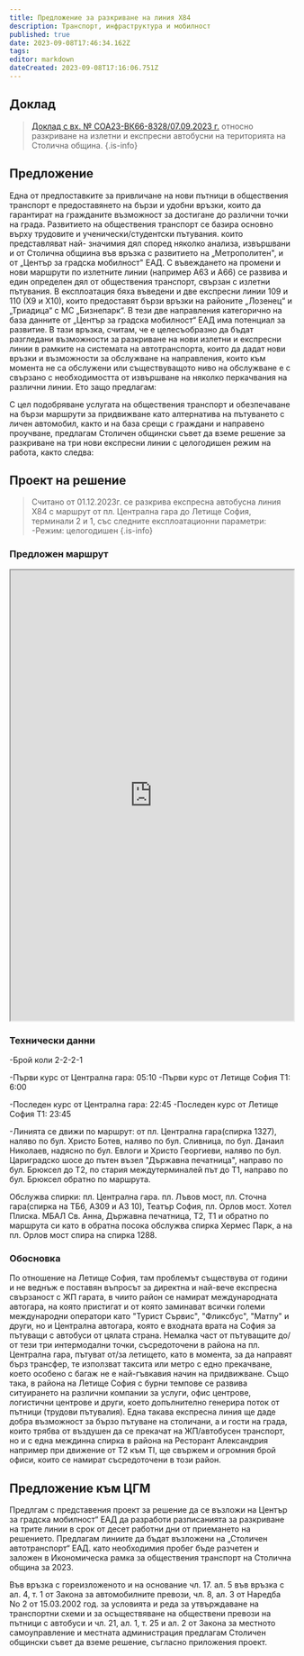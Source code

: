 ```yaml
---
title: Предложение за разкриване на линия Х84
description: Транспорт, инфраструктура и мобилност
published: true
date: 2023-09-08T17:46:34.162Z
tags: 
editor: markdown
dateCreated: 2023-09-08T17:16:06.751Z
---
```


## Доклад
> [Доклад с вх. № СОА23-ВК66-8328/07.09.2023 г.](https://drive.google.com/file/d/1dKxoC5l5t6EgVoVAcrwUGX08GfxxLk8q/view?usp=drive_link) относно разкриване на излетни и експресни автобусни на територията на Столична община.
{.is-info}

## Предложение
Една от предпоставките за привличане на нови пътници в обществения транспорт е предоставянето на бързи и удобни връзки, които да гарантират на гражданите възможност за достигане до различни точки на града. Развитието на обществения транспорт се базира основно върху трудовите и ученически/студентски пътувания. които представляват най- значимия дял според няколко анализа, извършвани и от Столична общиина във връзка с развитието на „Метрополитен", и от „Център за градска мобилност" ЕАД. С въвеждането на промени и нови маршрути по излетните линии (например А63 и А66) се развива и един определен дял от обществения транспорт, свързан с излетни пътувания. В експлоатация бяха въведени и две експресни линии 109 и 110 (Х9 и Х10), които предоставят бързи връзки на районите „Лозенец“ и „Триадица“ с МС „Бизнепарк“. В тези две направления категорично на база данните от „Център за градска мобилност“ ЕАД има потенциал за развитие. В тази връзка, считам, че е целесъобразно да бъдат разгледани възможности за разкриване на нови излетни и експресни линии в рамките на системата на автотранспорта, които да дадат нови връзки и възможности за обслужване на направления, които към момента не са обслужени или съществуващото ниво на обслужване е с свързано с необходимостта от извършване на няколко перкачвания на различни линии. Ето защо предлагам:

С цел подобряване услугата на обществения транспорт и обезпечаване на бързи маршрути за придвижване като алтернатива на пътуването с личен автомобил, както и на база срещи с граждани и направено проучване, предлагам Столичен общински съвет да вземе решение за разкриване на три нови експресни линии с целогодишен режим на работа, както следва:

## Проект на решение

> Считано от 01.12.2023г. се разкрива експресна автобусна линия Х84 с маршрут от пл. Централна гара до Летище София, терминали 2 и 1, със следните експлоатационни параметри: -Режим: целогодишен 
{.is-info}

### Предложен маршрут
<p><iframe src="https://www.google.com/maps/d/u/2/embed?mid=1CcTgYVN-B6ocmpOeqjeVVOVqkepSRKE" width="100%" height="800"></iframe></p>



### Технически данни
-Брой коли 2-2-2-1 

-Първи курс от Централна гара: 05:10 -Първи курс от Летище София Т1: 6:00 

-Последен курс от Централна гара: 22:45 -Последен курс от Летище София Т1: 23:45 

-Линията се движи по маршрут: от пл. Централна гара(спирка 1327), наляво по бул. Христо Ботев, наляво по бул. Сливница, по бул. Данаил Николаев, надясно по бул. Евлоги и Христо Георгиеви, наляво по бул. Цариградско шосе до пътен възел "Държавна печатница", направо по бул. Брюксел до Т2, по стария междутерминалей път до Т1, направо по бул. Брюксел обратно по маршрута. 

Обслужва спирки: пл. Централна гара. пл. Лъвов мост, пл. Сточна гара(спирка на ТБ6, А309 и АЗ 10), Театър София, пл. Орлов мост. Хотел Плиска. МБАЛ Св. Анна, Държавна печатница, Т2, Т1 и обратно по маршрута си като в обратна посока обслужва спирка Хермес Парк, а на пл. Орлов мост спира на спирка 1288.

### Обосновка
По отношение на Летище София, там проблемът съществува от години и не веднъж е поставян въпросът за директна и най-вече експресна свързаност с ЖП гарата, в чиито район се намират международната автогара, на която пристигат и от която заминават всички големи международни оператори като "Турист Сървис", "Фликсбус", "Матпу" и други, но и Централна автогара, която е входната врата на София за пътуващи с автобуси от цялата страна. Немалка част от пътуващите до/от тези три интермодални точки, съсредоточени в района на пл. Централна гара, пътуват от/за летището, като в момента, за да направят бърз трансфер, те използват таксита или метро с едно прекачване, което особено с багаж не е най-гъвкавия начин на придвижване. Също така, в района на Летище София с бурни темпове се развива ситуирането на различни компании за услуги, офис центрове, логистични центрове и други, което допълнително генерира поток от пътници (трудови пътувалия). Една такава експресна линия ще даде добра възможност за бързо пътуване на столичани, а и гости на града, които трябва от въздушен да се прекачат на ЖП/автобусен транспорт, но и с една междинна спирка в района на Ресторант Александрия например при движение от Т2 към TI, ще свържем и огромния брой офиси, които се намират съсредоточени в този район. 

## Предложение към ЦГМ
Предлгам с представения проект за решение да се възложи на Център за градска мобилност“ ЕАД да разработи разписанията за разкриване на трите линии в срок от десет работни дни от приемането на решението. Предлагам линиите да бъдат възложени на „Столичен автотранспорт“ ЕАД. като необходимия пробег бъде разчетен и заложен в Икономическа рамка за обществения транспорт на Столична община за 2023. 

Във връзка с гореизложеното и на основание чл. 17. ал. 5 във връзка с ал. 4, т. 1 от Закона за автомобилните превози, чл. 8, ал. 3 от Наредба No 2 от 15.03.2002 год. за условията и реда за утвърждаване на транспортни схеми и за осъществяване на обществени превози на пътници с автобуси и чл. 21, ал. 1, т. 25 и ал. 2 от Закона за местното самоуправление и местната администрация предлагам Столичен общински съвет да вземе решение, съгласно приложения проект.

